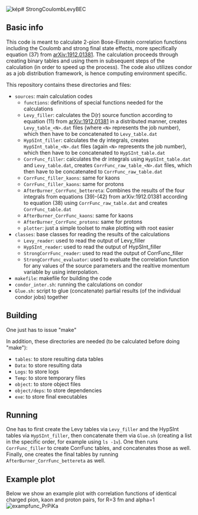 ![kép](https://github.com/user-attachments/assets/3b0997d4-08c5-496e-877a-1fe4b72b25a1)# StrongCoulombLevyBEC

## Basic info
This code is meant to calculate 2-pion Bose-Einstein correlation functions including the Coulomb and strong final state effects, more specifically equation (37) from [arXiv:1912.01381](https://arxiv.org/abs/1912.01381). The calculation proceeds through creating binary tables and using them in subsequent steps of the calculation (in order to speed up the process). The code also utilizes condor as a job distribution framework, is hence computing environment specific.

This repository contains these directories and files:
- `sources`: main calculation codes
  - `functions`: definitions of special functions needed for the calculations
  - `Levy_filler`: calculates the D(r) source function according to equation (11) from [arXiv:1912.01381](https://arxiv.org/abs/1912.01381) in a distributed manner, creates `Levy_table_<N>.dat` files (where `<N>` represents the job number), which then have to be concatenated to `Levy_table.dat`
  - `HypSInt_filler`: calculates the dy integrals, creates `HypSInt_table_<N>.dat` files (again `<N>` represents the job number), which then have to be concatenated to `HypSInt_table.dat`
  - `CorrFunc_filler`: calculates the dr integrals using `HypSInt_table.dat` and `Levy_table.dat`, creates `CorrFunc_raw_table_<N>.dat` files, which then have to be concatenated to `CorrFunc_raw_table.dat`
  - `CorrFunc_filler_kaons`: same for kaons
  - `CorrFunc_filler_kaons`: same for protons
  - `AfterBurner_CorrFunc_bettereta`: Combines the results of the four integrals from equations (39)-(42) from arXiv:1912.01381 according to equation (38) using `CorrFunc_raw_table.dat` and creates `CorrFunc_table.dat`
  - `AfterBurner_CorrFunc_kaons`: same for kaons
  - `AfterBurner_CorrFunc_protons`: same for protons
  - `plotter`:  just a simple toolset to make plotting with root easier
- `classes`: base classes for reading the results of the calculations
  - `Levy_reader`: used to read the output of Levy_filler
  - `HypSInt_reader`: used to read the output of HypSInt_filler
  - `StrongCorrFunc_reader`: used to read the output of CorrFunc_filler
  - `StrongCorrFunc_evaluator`: used to evaluate the correlation function for any values of the source parameters and the realtive momentum variable by using interpolation.
- `makefile`: makefile for building the code
- `condor_inter.sh`: running the calculations on condor
- `Glue.sh`: script to glue (concatenate) partial results (of the individual condor jobs) together

## Building
One just has to issue "make"

In addition, these directories are needed (to be calculated before doing "make"):
- `tables`: to store resulting data tables
- `Data`: to store resulting data
- `Logs`: to store logs
- `Temp`: to store temporary files
- `object`: to store object files
- `object/deps`: to store dependencies
- `exe`: to store final executables


## Running
One has to first create the Levy tables via `Levy_filler` and the HypSInt tables via `HypSInt_filler`, then concatenate them via `Glue.sh` (creating a list in the specific order, for example using `ls -1v`). One then runs `CorrFunc_filler` to create CorrFunc tables, and concatenates those as well. Finally, one creates the final tables by running `AfterBurner_CorrFunc_bettereta` as well.


## Example plot
Below we show an example plot with correlation functions of identical charged pion, kaon and proton pairs, for R=3 fm and alpha=1
![exampfunc_PrPiKa](https://github.com/user-attachments/assets/d9b53aff-fddb-42ef-9da6-7271d887b6d9)

